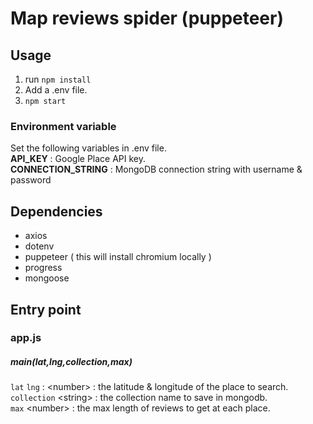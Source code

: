 # Map reviews spider (puppeteer)

## Usage
1. run `npm install`
2. Add a .env file.
3. `npm start`

### Environment variable
Set the following variables in .env file.    
**API_KEY** : Google Place API key.    
**CONNECTION_STRING** :   MongoDB connection string with username & password

## Dependencies
- axios
- dotenv
- puppeteer ( this will install chromium locally )
- progress
- mongoose

## Entry point
### app.js
##### main(lat,lng,collection,max)
`lat` `lng` : \<number> : the latitude & longitude of the place to search.    
`collection` \<string> : the collection name to save in mongodb.    
`max` \<number> : the max length of reviews to get at each place.